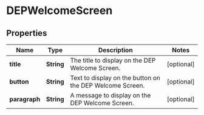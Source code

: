 

# DEPWelcomeScreen


## Properties

| Name | Type | Description | Notes |
|------------ | ------------- | ------------- | -------------|
|**title** | **String** | The title to display on the DEP Welcome Screen. |  [optional] |
|**button** | **String** | Text to display on the button on the DEP Welcome Screen. |  [optional] |
|**paragraph** | **String** | A message to display on the DEP Welcome Screen. |  [optional] |



